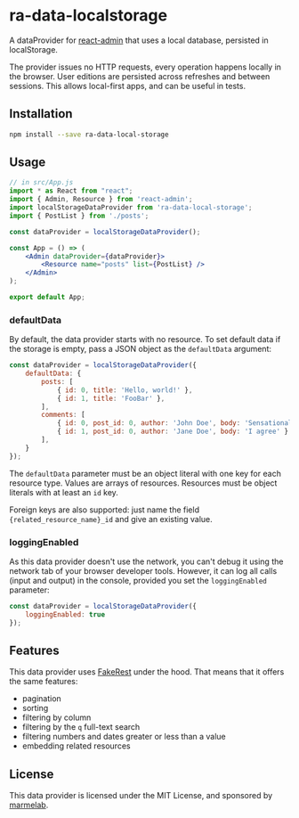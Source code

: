 # ra-data-localstorage

A dataProvider for [react-admin](https://github.com/marmelab/react-admin) that uses a local database, persisted in localStorage.

The provider issues no HTTP requests, every operation happens locally in the browser. User editions are persisted across refreshes and between sessions. This allows local-first apps, and can be useful in tests.

## Installation

```sh
npm install --save ra-data-local-storage
```

## Usage

```jsx
// in src/App.js
import * as React from "react";
import { Admin, Resource } from 'react-admin';
import localStorageDataProvider from 'ra-data-local-storage';
import { PostList } from './posts';

const dataProvider = localStorageDataProvider();

const App = () => (
    <Admin dataProvider={dataProvider}>
        <Resource name="posts" list={PostList} />
    </Admin>
);

export default App;
```

### defaultData

By default, the data provider starts with no resource. To set default data if the storage is empty, pass a JSON object as the `defaultData` argument:

```js
const dataProvider = localStorageDataProvider({
    defaultData: {
        posts: [
            { id: 0, title: 'Hello, world!' },
            { id: 1, title: 'FooBar' },
        ],
        comments: [
            { id: 0, post_id: 0, author: 'John Doe', body: 'Sensational!' },
            { id: 1, post_id: 0, author: 'Jane Doe', body: 'I agree' },
        ],
    }
});
```

The `defaultData` parameter must be an object literal with one key for each resource type. Values are arrays of resources. Resources must be object literals with at least an `id` key.

Foreign keys are also supported: just name the field `{related_resource_name}_id` and give an existing value.

### loggingEnabled

As this data provider doesn't use the network, you can't debug it using the network tab of your browser developer tools. However, it can log all calls (input and output) in the console, provided you set the `loggingEnabled` parameter:

```js
const dataProvider = localStorageDataProvider({
    loggingEnabled: true
});
```

## Features

This data provider uses [FakeRest](https://github.com/marmelab/FakeRest) under the hood. That means that it offers the same features:

- pagination
- sorting
- filtering by column
- filtering by the `q` full-text search
- filtering numbers and dates greater or less than a value
- embedding related resources

## License

This data provider is licensed under the MIT License, and sponsored by [marmelab](https://marmelab.com).
